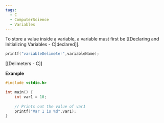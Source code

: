 ```yaml
---
tags:
  - C
  - ComputerScience
  - Variables
---
```

To store a value inside a variable, a variable must first be [[Declaring and Initializing Variables - C|declared]].
``` c
printf("variableDelimeter",variableName);
```
[[Delimeters - C]]

**Example**
``` c
#include <stdio.h>

int main() {
	int var1 = 10;
	
	// Prints out the value of var1
	printf("Var 1 is %d",var1);
}
```

